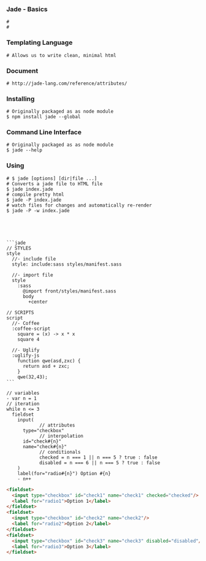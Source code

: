 ### Jade - Basics ###
	#
	#


### Templating Language
	# Allows us to write clean, minimal html

### Document
	# http://jade-lang.com/reference/attributes/

### Installing
	# Originally packaged as as node module
	$ npm install jade --global

### Command Line Interface
	# Originally packaged as as node module
	$ jade --help

### Using
	# $ jade [options] [dir|file ...]
	# Converts a jade file to HTML file
	$ jade index.jade
	# compile pretty html
	$ jade -P index.jade
	# watch files for changes and automatically re-render
	$ jade -P -w index.jade





	```jade
	// STYLES
	style
	  //- include file
	  style: include:sass styles/manifest.sass

	  //- import file
	  style
	    :sass
	      @import front/styles/manifest.sass
	      body
	        +center

	// SCRIPTS
	script
	  //- Coffee
	  :coffee-script
	    square = (x) -> x * x
	    square 4

	  //- Uglify
	  :uglify-js
	    function qwe(asd,zxc) {
	      return asd + zxc;
	    }
	    qwe(32,43);
	```


```jade
// variables
- var n = 1
// iteration
while n <= 3
  fieldset
    input(
			// attributes
      type="checkbox"
			// interpolation
      id="check#{n}"
      name="check#{n}"
			// conditionals
			checked = n === 1 || n === 5 ? true : false
			disabled = n === 6 || n === 5 ? true : false
    )
    label(for="radio#{n}") Option #{n}
    - n++
```
```html
<fieldset>
  <input type="checkbox" id="check1" name="check1" checked="checked"/>
  <label for="radio1">Option 1</label>
</fieldset>
<fieldset>
  <input type="checkbox" id="check2" name="check2"/>
  <label for="radio2">Option 2</label>
</fieldset>
<fieldset>
  <input type="checkbox" id="check3" name="check3" disabled="disabled"/>
  <label for="radio3">Option 3</label>
</fieldset>
```
